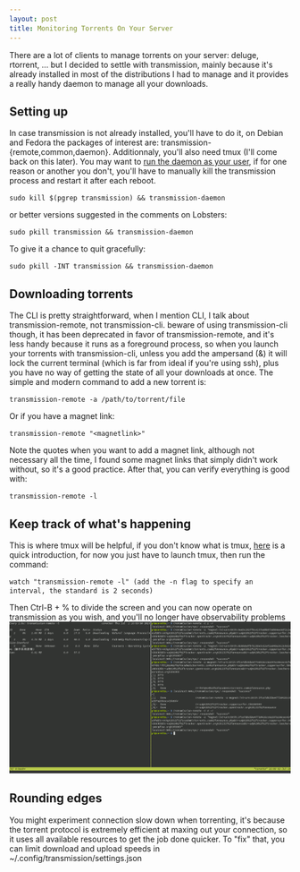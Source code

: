 ```yaml
---
layout: post
title: Monitoring Torrents On Your Server
---
```

There are a lot of clients to manage torrents on your server: deluge, rtorrent, ... but I decided to settle with 
transmission, mainly because it's already installed in most of the distributions I had to manage and it provides 
a really handy daemon to manage all your downloads.

## Setting up
In case transmission is not already installed, you'll have to do it, on Debian and Fedora the packages of 
interest are: transmission-{remote,common,daemon}. Additionnaly, you'll also need tmux (I'll come back on this 
later). You may want to [run the daemon as your user](http://www.ephestione.it/change-user-of-transmission-daemon-under-debian-and-raspbian/), if for one reason or another you don't, you'll have to manually kill 
the transmission process and restart it after each reboot.

```
sudo kill $(pgrep transmission) && transmission-daemon
```

or better versions suggested in the comments on Lobsters:

```
sudo pkill transmission && transmission-daemon
```

To give it a chance to quit gracefully:

```
sudo pkill -INT transmission && transmission-daemon
```

## Downloading torrents

The CLI is pretty straightforward, when I mention CLI, I talk about transmission-remote, not transmission-cli. 
beware of using transmission-cli though, it has been deprecated in favor of transmission-remote, and it's less handy because it runs as a foreground process, so when you launch your torrents with transmission-cli, unless you 
add the ampersand (&) it will lock the current terminal (which is far from ideal if you're using ssh), plus you have no way of getting the state of all your downloads at once. The simple and modern command to add a new torrent is:

```
transmission-remote -a /path/to/torrent/file
```

Or if you have a magnet link:

```
transmission-remote "<magnetlink>"
```

Note the quotes when you want to add a magnet link, although not necessary all the time, I found some magnet 
links that simply didn't work without, so it's a good practice.
After that, you can verify everything is good with:

```
transmission-remote -l
```

## Keep track of what's happening
This is where tmux will be helpful, if you don't know what is tmux, [here](https://opensource.com/article/17/2/quick-introduction-tmux) is a quick introduction, for now you just have to launch tmux, then run the command:

```
watch "transmission-remote -l" (add the -n flag to specify an interval, the standard is 2 seconds)
```

Then Ctrl-B + % to divide the screen and you can now operate on transmission as you wish, and you'll no longer have observability problems
![Tmux and transmission daemon](../images/tmux-transmission.png)

## Rounding edges
You might experiment connection slow down when torrenting, it's because the torrent protocol is extremely 
efficient at maxing out your connection, so it uses all available resources to get the job done quicker. To "fix" that, you can limit download and upload speeds in  ~/.config/transmission/settings.json
